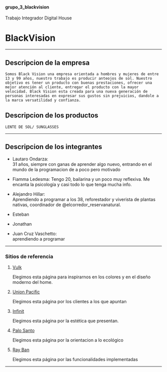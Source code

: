 #### grupo_3_blackvision
Trabajo Integrador Digital House
# **BlackVision**

***

## **Descripcion de la empresa**  

    Somos Black Vision una empresa orientada a hombres y mujeres de entre 13 y 99 años, nuestro trabajo es producir anteojos de sol. Nuestro objetivo es tener un producto con buenas prestaciones, ofrecer una mejor atención al cliente, entregar el producto con la mayor velocidad. Black Vision esta creada para una nueva generación de personas interesadas en expresar sus gustos sin prejuicios, dandole a la marca versatilidad y confianza.


## **Descripcion de los productos**
    LENTE DE SOL/ SUNGLASSES

***

## **Descripcion de los integrantes**
- Lautaro Ondarza:  
    31 años, siempre con ganas de aprender algo nuevo, entrando en el mundo de la programacion de a poco pero motivado

- Fiamma Ledesma:
    Tengo 20, bailarina y un poco muy reflexiva. Me encanta la psicología y casi todo lo que tenga mucha info.

- Alejandro Hillar:  
    Aprendiendo a programar a los 38, reforestador y viverista de plantas nativas, coordinador de @elcorredor_reservanatural.  


- Esteban

- Jonathan 

- Juan Cruz Vaschetto:  
    aprendiendo a programar 

***

### **Sitios de referencia**
1. [Vulk](https://www.vulkeyewear.com/) 

    Elegimos esta página para inspirarnos en los colores y en el diseño moderno del home.


2. [Union Pacific](https://web.unionpacific.com.ar/)

    Elegimos esta página por los clientes a los que apuntan

3. [Infinit](https://infinit.la)

    Elegimos esta página por la estética que presentan.

4. [Palo Santo](https://www.palosantoargentina.com.ar/)

    Elegimos esta página por la orientacion a lo ecológico

5. [Ray Ban](https://www.ray-ban.com/latam)

    Elegimos esta página por las funcionalidades implementadas

***